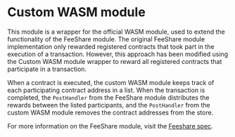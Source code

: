 # Custom WASM module

This module is a wrapper for the official WASM module, used to extend the functionality of the FeeShare module. The original FeeShare module implementation only rewarded registered contracts that took part in the execution of a transaction. However, this approach has been modified using the Custom WASM module wrapper to reward all registered contracts that participate in a transaction. 

When a contract is executed, the custom WASM module keeps track of each participating contract address in a list. When the transaction is completed, the `PostHandler` from the FeeShare module distributes the rewards between the listed participants, and the `PostHandler` from the custom WASM module removes the contract addresses from the store.

For more information on the FeeShare module, visit the [Feeshare spec](../feeshare/spec/README.md). 